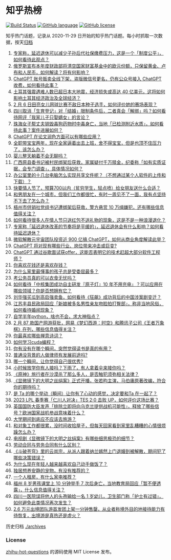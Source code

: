# 知乎热榜
[![Build Status](https://github.com/ToWeLong/zhihu-hot-questions/workflows/CI/badge.svg)](https://github.com/ToWeLong/zhihu-hot-questions/actions)
[![GitHub language](https://img.shields.io/badge/language-golang-orange.svg)](https://golang.org/)
[![GitHub license](https://img.shields.io/github/license/ToWeLong/zhihu-hot-questions)](https://github.com/ToWeLong/zhihu-hot-questions/blob/main/LICENSE)

知乎热门话题，记录从 2020-11-29 日开始的知乎热门话题。每小时抓取一次数据，按天[归档](./archives)

<!-- BEGIN -->

1. [专家称，延迟退休可以减少子孙后代社保缴费压力，这是一个「制度公平」，如何看待此观点？](https://www.zhihu.com/question/583205512)
1. [俄罗斯宣布本年度财政部将清空国家财富基金中的欧元份额，只保留黄金、卢布和人民币，如何解读？将有何影响？](https://www.zhihu.com/question/583148024)
1. [ChatGPT 账号贩卖全线下架，盗版微信号更名，仍有公众号接入 ChatGPT 收费，如何看待此事？](https://www.zhihu.com/question/582948141)
1. [土耳其强震遇难人数已超日本大地震，经济损失或高达 40 亿美元，这将如何影响土耳其经济政治及全球经济？](https://www.zhihu.com/question/583139583)
1. [2 月 6 日田亮女儿网球比赛不敌日本种子选手，如何评价她的赛场表现？](https://www.zhihu.com/question/582635570)
1. [四川取消「生育登记」对「结婚」限制条件后，二者真会「解绑」吗？如何看待网评「我家儿子只娶嫡女」的言论？](https://www.zhihu.com/question/583167820)
1. [珠海女子帮丈夫销毁毒狗药物时中毒身亡，当地「已检测附近水质」，如何看待此事？案件进展如何？](https://www.zhihu.com/question/582931203)
1. [ChatGPT 在论文润色方面可以有哪些应用？](https://www.zhihu.com/question/582506176)
1. [全职带宝宝两年，现在全家逼着出去上班，舍不得宝宝，但是也顶不住压力了，该怎么办？](https://www.zhihu.com/question/582036709)
1. [婴儿整天躺着不会无聊吗？](https://www.zhihu.com/question/578082706)
1. [广西原县委书记被村民绑架后获救，家属疑付千万赎金，纪委称「如有实质证据，会专门调查」，具体情况如何？](https://www.zhihu.com/question/583155127)
1. [办公室里的十几台电脑怎么实现共享文件呢？（不想通过某个人软件的上传和下载）？](https://www.zhihu.com/question/65858411)
1. [快要情人节了，预算700以内（贫穷学生，轻点喷）给女朋友送什么合适？](https://www.zhihu.com/question/582463799)
1. [和男朋友在一个城市，但我们工作都很忙，有时一周见不了一面，我有点坚持不下去了怎么办？](https://www.zhihu.com/question/581984443)
1. [梧州市供销社党组书记遭绑架后获救，警方悬赏 10 万缉嫌犯，还有哪些信息值得关注？](https://www.zhihu.com/question/583187477)
1. [如何看待很多人在情人节只送红包不送礼物的现象，这是不是一种浪漫退化？](https://www.zhihu.com/question/583235134)
1. [专家称「延迟退休改革的节奏将是平缓的」，延迟退休会有什么影响？如何看待延迟退休？](https://www.zhihu.com/question/583148889)
1. [微软解散元宇宙团队投资近 900 亿搞 ChatGPT，如何从商业角度解读此举？](https://www.zhihu.com/question/583134530)
1. [ChatGPT 将对现有哪些行业、岗位带来冲击或巨变?](https://www.zhihu.com/question/582645214)
1. [ChatGPT 通过谷歌面试获offer，这能否表明它的技术赶超大部分软件工程师？](https://www.zhihu.com/question/582449275)
1. [你喜欢花钱还是喜欢存钱？](https://www.zhihu.com/question/578278859)
1. [为什么家里最懂事的孩子总是受委屈最多？](https://www.zhihu.com/question/576920342)
1. [考公务员真的可以衣食无忧吗？](https://www.zhihu.com/question/573640753)
1. [如何看待「中核集团成功自主研发『原子灯』10 年不用充电」？可以应用在哪些领域？你是否想拥有它？](https://www.zhihu.com/question/583071413)
1. [刘华强买瓜到高启强卖鱼，如何看待《狂飙》成功背后的中国涉案剧变迁？](https://www.zhihu.com/question/582917153)
1. [江苏丰县民政局回应「新娘被多名男性亲友吻脸拍打臀部」，称非当地风俗，如何看待婚闹现象？](https://www.zhihu.com/question/583136134)
1. [自学半年python，啥也不会，求大神指点？](https://www.zhihu.com/question/562154553)
1. [2 月 87 款国产网游获批，网易《梦幻西游：时空》和腾讯子公司《王者万象棋》在列，哪些信息值得关注？](https://www.zhihu.com/question/583255345)
1. [你最喜欢哪些禅意诗词？](https://www.zhihu.com/question/582562632)
1. [如何学习cuda编程？](https://www.zhihu.com/question/62996995)
1. [你有没有在哪个瞬间，突然觉得读书是真的有用？](https://www.zhihu.com/question/583034293)
1. [普通没背景的人做律师有发展前途吗?](https://www.zhihu.com/question/582130092)
1. [哪一个瞬间，让你觉得自己很优秀?](https://www.zhihu.com/question/583090479)
1. [小时候放学你有人接吗？下雨了，有人拿着伞来接你吗？](https://www.zhihu.com/question/582765976)
1. [《原神》旅行者在沙漠杀了那么多人，是否触犯须弥相关法律？](https://www.zhihu.com/question/583130601)
1. [《显微镜下的大明之丝绢案》正式开播，张若昀主演，马伯庸原著改编，符合你的期待吗？](https://www.zhihu.com/question/582585740)
1. [是 Ta 的哪个举动（瞬间）让你有了心动的感觉，决定要和Ta 在一起了？](https://www.zhihu.com/question/582985466)
1. [2023 LPL 春季赛「仁川人对决」TES 2:0 击败 UP，如何评价这场比赛？](https://www.zhihu.com/question/583246819)
1. [英国国防大臣发声「排除立即将向乌克兰提供战机可能性」，释放了哪些信号？欧洲国家战机参战意味着什么？](https://www.zhihu.com/question/583047397)
1. [大学期间到底应不应该去旅游？](https://www.zhihu.com/question/582608892)
1. [和对象工作都很累，没时间收拾屋子，但每天回家看到家里乱糟糟的心情很烦躁怎么办？](https://www.zhihu.com/question/581989977)
1. [电视剧《显微镜下的大明之丝绢案》有哪些细思极恐的细节？](https://www.zhihu.com/question/582999317)
1. [劳动合同与劳务合同有什么区别？](https://www.zhihu.com/question/439682689)
1. [《斗破苍穹》里的云岚宗，从派人跟着纳兰嫣然上门退婚到被解散，期间犯了哪些决策错误？](https://www.zhihu.com/question/581363214)
1. [为什么现在年轻人越来越喜欢自己动手做饭了？](https://www.zhihu.com/question/576339155)
1. [独居想养安静的宠物，有没有推荐的？](https://www.zhihu.com/question/582464403)
1. [一个人租房，有什么家电推荐？](https://www.zhihu.com/question/581253311)
1. [福州 8 岁男孩课堂上 10 分钟举手 7 次后身亡，当地教育局回应「暂不便透露」，什么信息值得关注？](https://www.zhihu.com/question/583135834)
1. [四川一医院误将他人的头孢输给一名 1 岁幼儿，卫生部门称「护士有过错」，如何避免此类情况再次发生？](https://www.zhihu.com/question/582642233)
1. [2.6 万元出境团队游首发团上架一分钟售罄，从业者称境外目的地接待能力有待恢复，出境游是真热还是虚火？](https://www.zhihu.com/question/582581954)

<!-- END -->

历史归档 [./archives](./archives)


### License
[zhihu-hot-questions](https://github.com/towelong/zhihu-hot-questions) 的源码使用 MIT License 发布。